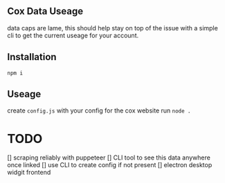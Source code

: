 ## Cox Data Useage
data caps are lame, this should help stay on top of the issue with a simple cli to get the current useage for your account.

## Installation
```npm i```

## Useage
create ```config.js``` with your config for the cox website
run ```node .```

# TODO
[] scraping reliably with puppeteer
[] CLI tool to see this data anywhere once linked
[] use CLI to create config if not present
[] electron desktop widgit frontend
